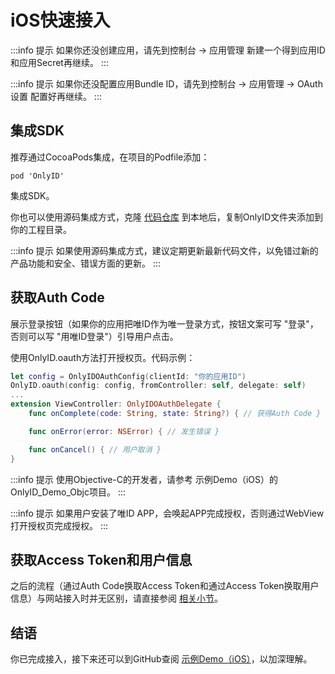 # iOS快速接入

:::info 提示
如果你还没创建应用，请先到控制台 -> 应用管理 新建一个得到应用ID和应用Secret再继续。
:::

:::info 提示
如果你还没配置应用Bundle ID，请先到控制台 -> 应用管理 -> OAuth设置 配置好再继续。
:::

## 集成SDK

推荐通过CocoaPods集成，在项目的Podfile添加：

```
pod 'OnlyID'
```

集成SDK。

你也可以使用源码集成方式，克隆 [代码仓库](https://github.com/onlyid/onlyid-sdk-ios) 到本地后，复制OnlyID文件夹添加到你的工程目录。

:::info 提示
如果使用源码集成方式，建议定期更新最新代码文件，以免错过新的产品功能和安全、错误方面的更新。
:::

## 获取Auth Code

展示登录按钮（如果你的应用把唯ID作为唯一登录方式，按钮文案可写 "登录"，否则可以写 "用唯ID登录"）引导用户点击。

使用OnlyID.oauth方法打开授权页。代码示例：

```swift
let config = OnlyIDOAuthConfig(clientId: "你的应用ID")
OnlyID.oauth(config: config, fromController: self, delegate: self)
...
extension ViewController: OnlyIDOAuthDelegate {
    func onComplete(code: String, state: String?) { // 获得Auth Code }

    func onError(error: NSError) { // 发生错误 }

    func onCancel() { // 用户取消 }
}
```

:::info 提示
使用Objective-C的开发者，请参考 示例Demo（iOS）的OnlyID_Demo_Objc项目。
:::

:::info 提示
如果用户安装了唯ID APP，会唤起APP完成授权，否则通过WebView打开授权页完成授权。
:::

## 获取Access Token和用户信息

之后的流程（通过Auth Code换取Access Token和通过Access Token换取用户信息）与网站接入时并无区别，请直接参阅 [相关小节](/docs/single-sign-on/web#获取access-token)。

## 结语

你已完成接入，接下来还可以到GitHub查阅 [示例Demo（iOS）](https://github.com/onlyid/onlyid-sdk-ios/tree/master/Example)，以加深理解。
